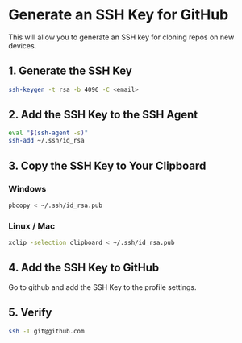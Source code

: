 # Generate an SSH Key for GitHub

This will allow you to generate an SSH key for cloning repos on new devices.

## 1. Generate the SSH Key

```bash
ssh-keygen -t rsa -b 4096 -C <email>
```


## 2. Add the SSH Key to the SSH Agent
```bash
eval "$(ssh-agent -s)"
ssh-add ~/.ssh/id_rsa
```

## 3. Copy the SSH Key to Your Clipboard
### Windows
```bash
pbcopy < ~/.ssh/id_rsa.pub
```

### Linux / Mac
```bash
xclip -selection clipboard < ~/.ssh/id_rsa.pub
```

## 4. Add the SSH Key to GitHub
Go to github and add the SSH Key to the profile settings.

## 5. Verify
```bash
ssh -T git@github.com
```